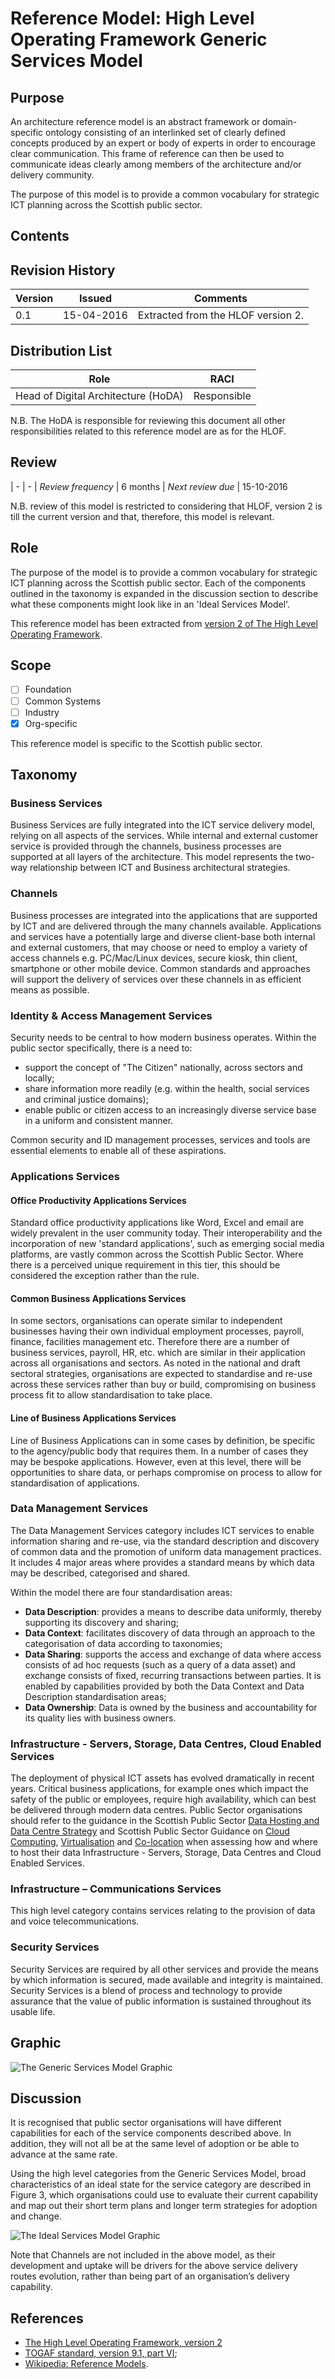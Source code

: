 # Reference Model: High Level Operating Framework Generic Services Model


## Purpose

An architecture reference model is an abstract framework or domain-specific ontology consisting of an interlinked set of clearly defined concepts produced by an expert or body of experts in order to encourage clear communication. This frame of reference can then be used to communicate ideas clearly among members of the architecture and/or delivery community.

The purpose of this model is to provide a common vocabulary for strategic ICT planning across the Scottish public sector.


## Contents

<!--TOC max3-->


## Revision History

| Version | Issued     | Comments
| -       | -          | -
|     0.1 | 15-04-2016 | Extracted from the HLOF version 2.


## Distribution List

| Role | RACI
| -    | -
| Head of Digital Architecture (HoDA) | Responsible

N.B. The HoDA is responsible for reviewing this document all other responsibilities related to this reference model are as for the HLOF.


## Review

| -                  | -
| *Review frequency* | 6 months
| *Next review due*  | 15-10-2016

N.B. review of this model is restricted to considering that HLOF, version 2 is till the current version and that, therefore, this model is relevant.


## Role

 The purpose of the model is to provide a common vocabulary for strategic ICT planning across the Scottish public sector. Each of the components outlined in the taxonomy is expanded in the discussion section to describe what these components might look like in an 'Ideal Services Model'.

 This reference model has been extracted from [version 2 of The High Level Operating Framework](http://www.gov.scot/Topics/Economy/digital/digitalservices/HLOF).


## Scope

- [ ] Foundation
- [ ] Common Systems
- [ ] Industry
- [x] Org-specific

This reference model is specific to the Scottish public sector.


## Taxonomy

### Business Services
Business Services are fully integrated into the ICT service delivery model, relying on all aspects of the services. While internal and external customer service is provided through the channels, business processes are supported at all layers of the architecture. This model represents the two-way relationship between ICT and Business architectural strategies.

### Channels
Business processes are integrated into the applications that are supported by ICT and are delivered through the many channels available. Applications and services have a potentially large and diverse client-base both internal and external customers, that may choose or need to employ a variety of access channels e.g. PC/Mac/Linux devices, secure kiosk, thin client, smartphone or other mobile device. Common standards and approaches will support the delivery of services over these channels in as efficient means as possible.

### Identity & Access Management Services
Security needs to be central to how modern business operates. Within the public sector specifically, there is a need to:

- support the concept of "The Citizen" nationally, across sectors and locally;
- share information more readily (e.g. within the health, social services and criminal justice domains);
- enable public or citizen access to an increasingly diverse service base in a uniform and consistent manner.

Common security and ID management processes, services and tools are essential elements to enable all of these aspirations.

### Applications Services

#### Office Productivity Applications Services
Standard office productivity applications like Word, Excel and email are widely prevalent in the user community today. Their interoperability and the incorporation of new 'standard applications', such as emerging social media platforms, are vastly common across the Scottish Public Sector. Where there is a perceived unique requirement in this tier, this should be considered the exception rather than the rule.

#### Common Business Applications Services
In some sectors, organisations can operate similar to independent businesses having their own individual employment processes, payroll, finance, facilities management etc. Therefore there are a number of business services, payroll, HR, etc. which are similar in their application across all organisations and sectors. As noted in the national and draft sectoral strategies, organisations are expected to standardise and re-use across these services rather than buy or build, compromising on business process fit to allow standardisation to take place.

#### Line of Business Applications Services
Line of Business Applications can in some cases by definition, be specific to the agency/public body that requires them. In a number of cases they may be bespoke applications. However, even at this level, there will be opportunities to share data, or perhaps compromise on process to allow for standardisation of applications.

### Data Management Services
The Data Management Services category includes ICT services to enable information sharing and re-use, via the standard description and discovery of common data and the promotion of uniform data management practices. It includes 4 major areas where provides a standard means by which data may be described, categorised and shared.

Within the model there are four standardisation areas:

- **Data Description**: provides a means to describe data uniformly, thereby supporting its discovery and sharing;
- **Data Context**: facilitates discovery of data through an approach to the categorisation of data according to taxonomies;
- **Data Sharing**: supports the access and exchange of data where access consists of ad hoc requests (such as a query of a data asset) and exchange consists of fixed, recurring transactions between parties. It is enabled by capabilities provided by both the Data Context and Data Description standardisation areas;
- **Data Ownership**: Data is owned by the business and accountability for its quality lies with business owners.

### Infrastructure - Servers, Storage, Data Centres, Cloud Enabled Services
The deployment of physical ICT assets has evolved dramatically in recent years. Critical business applications, for example ones which impact the safety of the public or employees, require high availability, which can best be delivered through modern data centres. Public Sector organisations should refer to the guidance in the Scottish Public Sector [Data Hosting and Data Centre Strategy](http://www.gov.scot/Topics/Economy/digital/digitalservices/datahostingdatacentres) and Scottish Public Sector Guidance on [Cloud Computing](http://www.gov.scot/Publications/2015/04/1707), [Virtualisation](http://www.gov.scot/Publications/2015/04/2741) and [Co-location](http://www.gov.scot/Publications/2015/04/4179) when assessing how and where to host their data Infrastructure - Servers, Storage, Data Centres and Cloud Enabled Services.

### Infrastructure – Communications Services
This high level category contains services relating to the provision of data and voice telecommunications.

### Security Services
Security Services are required by all other services and provide the means by which information is secured, made available and integrity is maintained. Security Services is a blend of process and technology to provide assurance that the value of public information is sustained throughout its usable life.


## Graphic

![The Generic Services Model Graphic](hlof-generic-services-model-graphic.png)


## Discussion

It is recognised that public sector organisations will have different capabilities for each of the service components described above. In addition, they will not all be at the same level of adoption or be able to advance at the same rate.

Using the high level categories from the Generic Services Model, broad characteristics of an ideal state for the service category are described in Figure 3, which organisations could use to evaluate their current capability and map out their short term plans and longer term strategies for adoption and change.

![The Ideal Services Model Graphic](hlof-ideal-services-model-graphic.png)

Note that Channels are not included in the above model, as their development and uptake will be drivers for the above service delivery routes evolution, rather than being part of an organisation’s delivery capability.


## References

- [The High Level Operating Framework, version 2](http://www.gov.scot/Topics/Economy/digital/digitalservices/HLOF)
- [TOGAF standard, version 9.1, part VI](http://pubs.opengroup.org/architecture/togaf9-doc/arch/toc-pt6.html);
- [Wikipedia: Reference Models](https://en.wikipedia.org/wiki/Reference_model).
